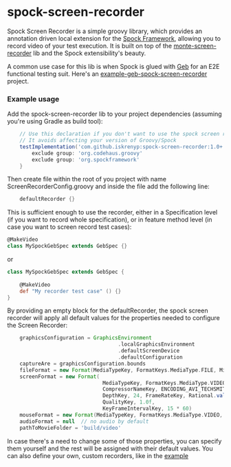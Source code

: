 # spock-screen-recorder

Spock Screen Recorder is a simple groovy library, which provides an annotation driven local extension for the [Spock Framework], allowing you to record video of your test execution. 
It is built on top of the [monte-screen-recorder] lib and the Spock extensibility's beauty.

A common use case for this lib is when Spock is glued with [Geb] for an E2E functional testing suit. Here's an [example-geb-spock-screen-recorder] project.

### Example usage

Add the spock-screen-recorder lib to your project dependencies (assuming you're using Gradle as build tool):

```groovy
    // Use this declaration if you don't want to use the spock screen recorder dependencies
    // It avoids affecting your version of Groovy/Spock
    testImplementation('com.github.iskrenyp:spock-screen-recorder:1.0+') {
        exclude group: 'org.codehaus.groovy'
        exclude group: 'org.spockframework'
    }
```

Then create file within the root of you project with name ScreenRecorderConfig.groovy and inside the file add the following line:

```groovy
    defaultRecorder {}
```

This is sufficient enough to use the recorder, either in a Specification level (if you want to record whole specification), or in feature method level (in case you want to screen record test cases):

```groovy
@MakeVideo
class MySpockGebSpec extends GebSpec {}
```
or
```groovy
class MySpockGebSpec extends GebSpec {
    
    @MakeVideo
    def "My recorder test case" () {}
}
```

By providing an empty block for the defaultRecorder, the spock screen recorder will apply all default values for the properties needed to configure the Screen Recorder:

```groovy
    graphicsConfiguration = GraphicsEnvironment
                                    .localGraphicsEnvironment
                                    .defaultScreenDevice
                                    .defaultConfiguration
    captureAre = graphicsConfiguration.bounds
    fileFormat = new Format(MediaTypeKey, FormatKeys.MediaType.FILE, MimeTypeKey, MIME_AVI)
    screenFormat = new Format(
                               MediaTypeKey, FormatKeys.MediaType.VIDEO, EncodingKey, ENCODING_AVI_TECHSMITH_SCREEN_CAPTURE,
                               CompressorNameKey, ENCODING_AVI_TECHSMITH_SCREEN_CAPTURE,
                               DepthKey, 24, FrameRateKey, Rational.valueOf(15),
                               QualityKey, 1.0f,
                               KeyFrameIntervalKey, 15 * 60)
    mouseFormat = new Format(MediaTypeKey, FormatKeys.MediaType.VIDEO, EncodingKey, "black", FrameRateKey, Rational.valueOf(30))
    audioFormat = null  // no audio by default
    pathToMovieFolder = 'build/video'
```

In case there's a need to change some of those properties, you can specify them yourself and the rest will be assigned with their default values. You can also define your own, custom recorders, like in the [example]


[Spock Framework]: <http://spockframework.org/spock/docs/1.3/all_in_one.html>
[monte-screen-recorder]: <http://www.randelshofer.ch/monte/>
[Geb]: <https://gebish.org/manual/current/>
[example-geb-spock-screen-recorder]: <https://github.com/iskrenyp/spock-goodies-examples/tree/master/screen-recorder-example>
[example]: <https://github.com/iskrenyp/spock-goodies-examples/blob/master/screen-recorder-example/src/test/resources/ScreenRecorderConfig.groovy#L25-L41>